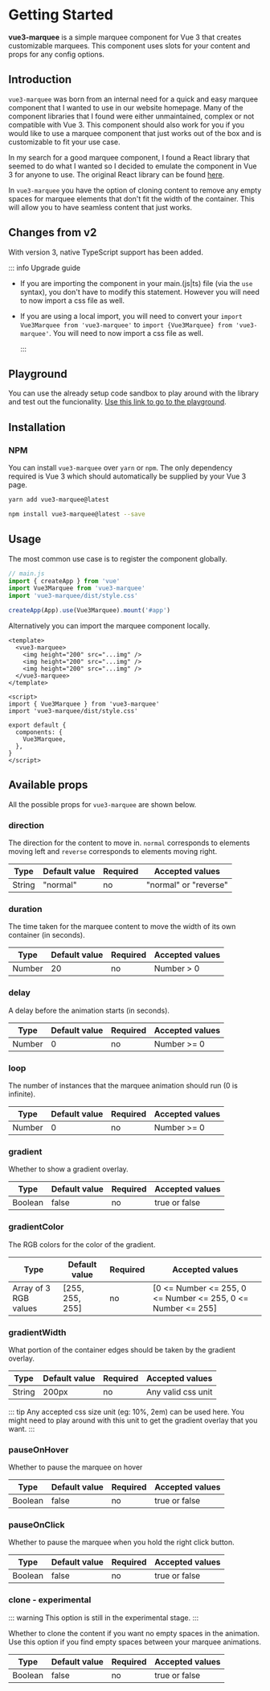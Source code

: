 # Getting Started

**vue3-marquee** is a simple marquee component for Vue 3 that creates customizable marquees. This component uses slots for your content and props for any config options.

## Introduction

`vue3-marquee` was born from an internal need for a quick and easy marquee component that I wanted to use in our website homepage. Many of the component libraries that I found were either unmaintained, complex or not compatible with Vue 3. This component should also work for you if you would like to use a marquee component that just works out of the box and is customizable to fit your use case.

In my search for a good marquee component, I found a React library that seemed to do what I wanted so I decided to emulate the component in Vue 3 for anyone to use. The original React library can be found [here](https://www.react-fast-marquee.com/).

In `vue3-marquee` you have the option of cloning content to remove any empty spaces for marquee elements that don't fit the width of the container. This will allow you to have seamless content that just works.

## Changes from v2

With version 3, native TypeScript support has been added.

::: info Upgrade guide

- If you are importing the component in your main.(js|ts) file (via the `use` syntax), you don't have to modify this statement. However you will need to now import a css file as well.
- If you are using a local import, you will need to convert your `import Vue3Marquee from 'vue3-marquee'` to `import {Vue3Marquee} from 'vue3-marquee'`. You will need to now import a css file as well.

  :::

## Playground

You can use the already setup code sandbox to play around with the library and test out the funcionality. [Use this link to go to the playground](https://codesandbox.io/s/vue3-marquee-sandbox-09zm5?file=/src/App.vue).

## Installation

### NPM

You can install `vue3-marquee` over `yarn` or `npm`. The only dependency required is Vue 3 which should automatically be supplied by your Vue 3 page.

```bash
yarn add vue3-marquee@latest
```

```bash
npm install vue3-marquee@latest --save
```

<!-- ### Browser CDN

You can also use `vue3-marquee` directly in the browser via CDN.

```html
<script src="https://unpkg.com/vue3-marquee@0.0.4/dist/vue3-marquee.min.js"></script>
``` -->

## Usage

The most common use case is to register the component globally.

```js
// main.js
import { createApp } from 'vue'
import Vue3Marquee from 'vue3-marquee'
import 'vue3-marquee/dist/style.css'

createApp(App).use(Vue3Marquee).mount('#app')
```

Alternatively you can import the marquee component locally.

```vue
<template>
  <vue3-marquee>
    <img height="200" src="...img" />
    <img height="200" src="...img" />
    <img height="200" src="...img" />
  </vue3-marquee>
</template>

<script>
import { Vue3Marquee } from 'vue3-marquee'
import 'vue3-marquee/dist/style.css'

export default {
  components: {
    Vue3Marquee,
  },
}
</script>
```

## Available props

All the possible props for `vue3-marquee` are shown below.

### direction

The direction for the content to move in. `normal` corresponds to elements moving left and `reverse` corresponds to elements moving right.

| Type   | Default value | Required | Accepted values       |
| ------ | ------------- | -------- | --------------------- |
| String | "normal"      | no       | "normal" or "reverse" |

### duration

The time taken for the marquee content to move the width of its own container (in seconds).

| Type   | Default value | Required | Accepted values |
| ------ | ------------- | -------- | --------------- |
| Number | 20            | no       | Number > 0      |

### delay

A delay before the animation starts (in seconds).

| Type   | Default value | Required | Accepted values |
| ------ | ------------- | -------- | --------------- |
| Number | 0             | no       | Number >= 0     |

### loop

The number of instances that the marquee animation should run (0 is infinite).

| Type   | Default value | Required | Accepted values |
| ------ | ------------- | -------- | --------------- |
| Number | 0             | no       | Number >= 0     |

### gradient

Whether to show a gradient overlay.

| Type    | Default value | Required | Accepted values |
| ------- | ------------- | -------- | --------------- |
| Boolean | false         | no       | true or false   |

### gradientColor

The RGB colors for the color of the gradient.

| Type                  | Default value   | Required | Accepted values                                              |
| --------------------- | --------------- | -------- | ------------------------------------------------------------ |
| Array of 3 RGB values | [255, 255, 255] | no       | [0 <= Number <= 255, 0 <= Number <= 255, 0 <= Number <= 255] |

### gradientWidth

What portion of the container edges should be taken by the gradient overlay.

| Type   | Default value | Required | Accepted values    |
| ------ | ------------- | -------- | ------------------ |
| String | 200px         | no       | Any valid css unit |

::: tip
Any accepted css size unit (eg: 10%, 2em) can be used here. You might need to play around with this unit to get the gradient overlay that you want.
:::

### pauseOnHover

Whether to pause the marquee on hover

| Type    | Default value | Required | Accepted values |
| ------- | ------------- | -------- | --------------- |
| Boolean | false         | no       | true or false   |

### pauseOnClick

Whether to pause the marquee when you hold the right click button.

| Type    | Default value | Required | Accepted values |
| ------- | ------------- | -------- | --------------- |
| Boolean | false         | no       | true or false   |

### clone - experimental

::: warning
This option is still in the experimental stage.
:::

Whether to clone the content if you want no empty spaces in the animation. Use this option if you find empty spaces between your marquee animations.

| Type    | Default value | Required | Accepted values |
| ------- | ------------- | -------- | --------------- |
| Boolean | false         | no       | true or false   |
